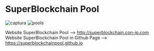 # SuperBlockchain Pool 
![captura]()
![pools]()

Website SuperBlockchain Pool --> http://superblockchain.con-ip.com
Website SuperBlockchain Pool in Github Page --> https://superblockchainpool.github.io
